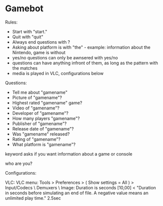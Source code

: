 # Gamebot

Rules:

- Start with "start."
- Quit with "quit"
- Always end questions with ?
- Asking about platform is with "the" - example: information about the Nintendo, game is without
- yes/no questions can only be awnsered with yes/no
- questions can have anything infront of them, as long as the pattern with the <name> matches
- media is played in VLC, configurations below


Questions:

- Tell me about "gamename"
- Picture of "gamename"?
- Highest rated "gamename" game?
- Video of "gamename"?
- Developer of "gamename"?
- How many players "gamename"?
- Publisher of "gamename"?
- Release date of "gamename"?
- Was "gamename" released?
- Rating of "gamename"?
- What platform is "gamename"?


<information> keyword asks if you want information about a game or console

who are you?


Configurations:

VLC:
VLC menu: Tools > Preferences > ( Show settings = All ) > Input/Codecs \ Demuxers \ Image: Duration is seconds [10,00] < "Duration in seconds before simulating an end of file. A negative value means an unlimited play time."  2.5sec
